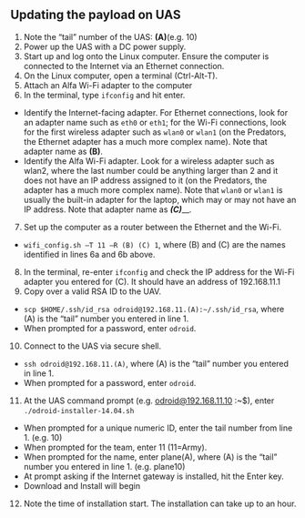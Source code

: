 ## Updating the payload on UAS
1.	Note the “tail” number of the UAS: ________(A)________(e.g. 10)
2.	Power up the UAS with a DC power supply.
3.	Start up and log onto the Linux computer.  Ensure the computer is connected to the Internet via an Ethernet connection.
4.	On the Linux computer, open a terminal (Ctrl-Alt-T).
5.	Attach an Alfa Wi-Fi adapter to the computer
6.	In the terminal, type `ifconfig` and hit enter.
 - Identify the Internet-facing adapter. For Ethernet connections, look for an adapter name such as `eth0` or `eth1`; for the Wi-Fi connections, look for the first wireless adapter such as `wlan0` or `wlan1` (on the Predators, the Ethernet adapter has a much more complex name).  Note that adapter name as ________(B)________.
 - Identify the Alfa Wi-Fi adapter.  Look for a wireless adapter such as wlan2, where the last number could be anything larger than 2 and it does not have an IP address assigned to it (on the Predators, the adapter has a much more complex name).  Note that `wlan0` or `wlan1` is usually the built-in adapter for the laptop, which may or may not have an IP address.  Note that adapter name as _______(C)_________.  
7.	Set up the computer as a router between the Ethernet and the Wi-Fi.
  - `wifi_config.sh –T 11 –R (B) (C) 1`, where (B) and (C) are the names identified in lines 6a and 6b above.
8.	In the terminal, re-enter `ifconfig` and check the IP address for the Wi-Fi adapter you entered for (C). It should have an address of 192.168.11.1
9.	Copy over a valid RSA ID to the UAV. 
  - `scp $HOME/.ssh/id_rsa odroid@192.168.11.(A):~/.ssh/id_rsa`, where (A) is the “tail” number you entered in line 1. 
  - When prompted for a password, enter `odroid`.
10.	Connect to the UAS via secure shell.  
  - `ssh odroid@192.168.11.(A)`, where (A) is the “tail” number you entered in line 1.  
  - When prompted for a password, enter `odroid`.
11.	At the UAS command prompt (e.g. odroid@192.168.11.10 :~$), enter `./odroid-installer-14.04.sh`
  - When prompted for a unique numeric ID, enter the tail number from line 1. (e.g. 10)
  - When prompted for the team, enter 11 (11=Army).
  - When prompted for the name, enter plane(A), where (A) is the “tail” number you entered in line 1.  (e.g. plane10)
  - At prompt asking if the Internet gateway is installed, hit the Enter key.
  - Download and Install will begin
12.	Note the time of installation start. The installation can take up to an hour. 

